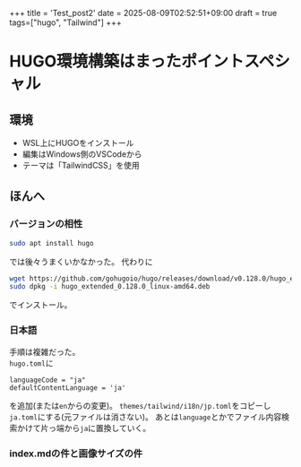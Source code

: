 +++
title = 'Test_post2'
date = 2025-08-09T02:52:51+09:00
draft = true
tags=["hugo", "Tailwind"]
+++

# HUGO環境構築はまったポイントスペシャル

## 環境
+ WSL上にHUGOをインストール
+ 編集はWindows側のVSCodeから
+ テーマは「TailwindCSS」を使用

## ほんへ
### バージョンの相性
```bash
sudo apt install hugo
```
では後々うまくいかなかった。
代わりに
```bash
wget https://github.com/gohugoio/hugo/releases/download/v0.128.0/hugo_extended_0.128.0_linux-amd64.deb
sudo dpkg -i hugo_extended_0.128.0_linux-amd64.deb
```
でインストール。

### 日本語
手順は複雑だった。\
`hugo.toml`に
```
languageCode = "ja"
defaultContentLanguage = 'ja'
```
を追加(または`en`からの変更)。
`themes/tailwind/i18n/jp.toml`をコピーし`ja.toml`にする(元ファイルは消さない)。
あとは`language`とかでファイル内容検索かけて片っ端から`ja`に置換していく。

### index.mdの件と画像サイズの件